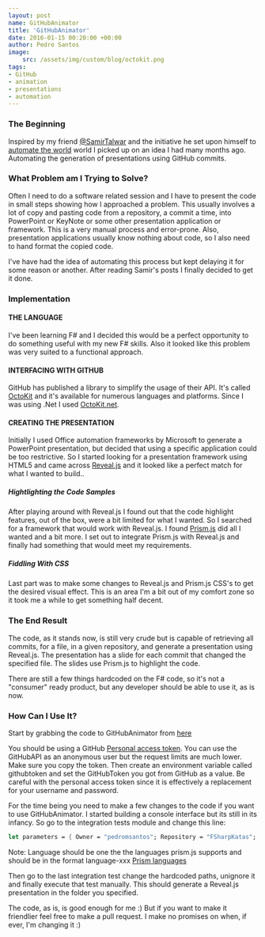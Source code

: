 ```yaml
---
layout: post
name: GitHubAnimator
title: 'GitHubAnimator'
date: 2016-01-15 00:20:00 +00:00
author: Pedro Santos
image:
    src: /assets/img/custom/blog/octokit.png
tags:
- GitHub 
- animation
- presentations
- automation
---
```


### The Beginning
Inspired by my friend [@SamirTalwar](https://twitter.com/SamirTalwar) and the initiative he set upon himself to [automate the world](https://noodlesandwich.com/]) world I picked up on an idea I had many months ago. Automating the generation of presentations using GitHub commits.

### What Problem am I Trying to Solve?
Often I need to do a software related session and I have to present the code in small steps showing how I approached a problem. This usually involves a lot of copy and pasting code from a repository, a commit a time, into PowerPoint or KeyNote or some other presentation application or framework. This is a very manual process and error-prone. Also, presentation applications usually know nothing about code, so I also need to hand format the copied code.

I've have had the idea of automating this process but kept delaying it for some reason or another. After reading Samir's posts I finally decided to get it done.

### Implementation
#### THE LANGUAGE
I've been learning F# and I decided this would be a perfect opportunity to do something useful with my new F# skills. Also it looked like this problem was very suited to a functional approach.

#### INTERFACING WITH GITHUB
GitHub has published a library to simplify the usage of their API. It's called [OctoKit](https://github.com/octokit) and it's available for numerous languages and platforms. Since I was using .Net I used [OctoKit.net](https://github.com/octokit/octokit.net).

#### CREATING THE PRESENTATION

Initially I used Office automation frameworks by Microsoft to generate a PowerPoint presentation, but decided that using a specific application could be too restrictive. So I started looking for a presentation framework using HTML5 and came across  [Reveal.js](http://lab.hakim.se/reveal-js/#/) and it looked like a perfect match for what I wanted to build..

##### Hightlighting the Code Samples
After playing around with Reveal.js I found out that the code highlight features, out of the box, were a bit limited for what I wanted. So I searched for a framework that would work with Reveal.js. I found [Prism.js](http://prismjs.com/) did all I wanted and a bit more. I set out to integrate Prism.js with Reveal.js and finally had something that would meet my requirements.

##### Fiddling With CSS
Last part was to make some changes to Reveal.js and Prism.js CSS's to get the desired visual effect. This is an area I'm a bit out of my comfort zone so it took me a while to get something half decent.

### The End Result
The code, as it stands now, is still very crude but is capable of retrieving all commits, for a file, in a given repository, and generate a presentation using Reveal.js. The presentation has a slide for each commit that changed the specified file. The slides use Prism.js to highlight the code.

There are still a few things hardcoded on the F# code, so it's not a "consumer" ready product, but any developer should be able to use it, as is now.

### How Can I Use It?

Start by grabbing the code to GitHubAnimator from [here](https://github.com/pedromsantos/GitHubAnimator)

You should be using a GitHub [Personal access token](https://github.com/settings/tokens). You can use the GitHubAPI as an anonymous user but the request limits are much lower. Make sure you copy the token. Then create an environment variable called githubtoken and set the GitHubToken you got from GitHub as a value. Be careful with the personal access token since it is effectively a replacement for your username and password.

For the time being you need to make a few changes to the code if you want to use GitHubAnimator. I started building a console interface but its still in its infancy. So go to the integration tests module and change this line:

```FSharp
let parameters = { Owner = "pedromsantos"; Repository = "FSharpKatas"; File="Bowling.fs"; Language = "language-fsharp" }
```

Note: Language should be one the the languages prism.js supports and should be in the format language-xxx [Prism languages](http://prismjs.com/#languages-list)

Then go to the last integration test change the hardcoded paths, unignore it and finally execute that test manually. This should generate a Reveal.js presentation in the folder you specified.

The code, as is, is good enough for me :) But if you want to make it friendlier feel free to make a pull request. I make no promises on when, if ever, I'm changing it :)
